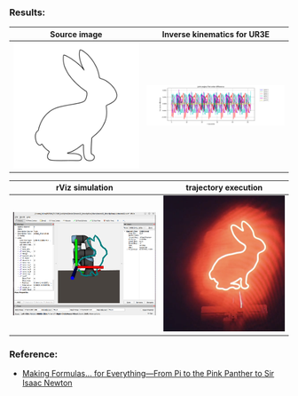 ### Results:
| Source image | Inverse kinematics for UR3E |
| ------- | ------- |
| ![rabbit](images/rabbit.jpg) | ![inverse kinematics (ur3e)](images/IK.png) |

| rViz simulation | trajectory execution |
| ------- | ------- |
| ![rViz simulation](images/rViz_simulation.png) | ![Long exposure photo of trajectory execution on UR3E](images/ur3e_long_exposure.png) |

### Reference: 
* [Making Formulas… for Everything—From Pi to the Pink Panther to Sir Isaac Newton](https://blog.wolfram.com/2013/05/17/making-formulas-for-everything-from-pi-to-the-pink-panther-to-sir-isaac-newton/)
